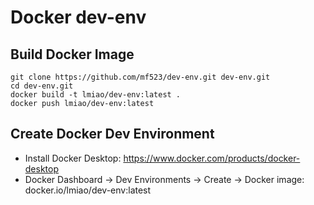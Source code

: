 # Docker dev-env

## Build Docker Image
```
git clone https://github.com/mf523/dev-env.git dev-env.git
cd dev-env.git
docker build -t lmiao/dev-env:latest .
docker push lmiao/dev-env:latest
```

## Create Docker Dev Environment
* Install Docker Desktop: https://www.docker.com/products/docker-desktop
* Docker Dashboard -> Dev Environments -> Create -> Docker image: docker.io/lmiao/dev-env:latest





